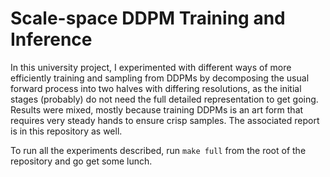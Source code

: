 # Scale-space DDPM Training and Inference
In this university project, I experimented with different ways of more efficiently training and sampling from DDPMs by decomposing the usual forward process into two halves with differing resolutions, as the initial stages (probably) do not need the full detailed representation to get going. Results were mixed, mostly because training DDPMs is an art form that requires very steady hands to ensure crisp samples. The associated report is in this repository as well.

To run all the experiments described, run `make full` from the root of the repository and go get some lunch.
